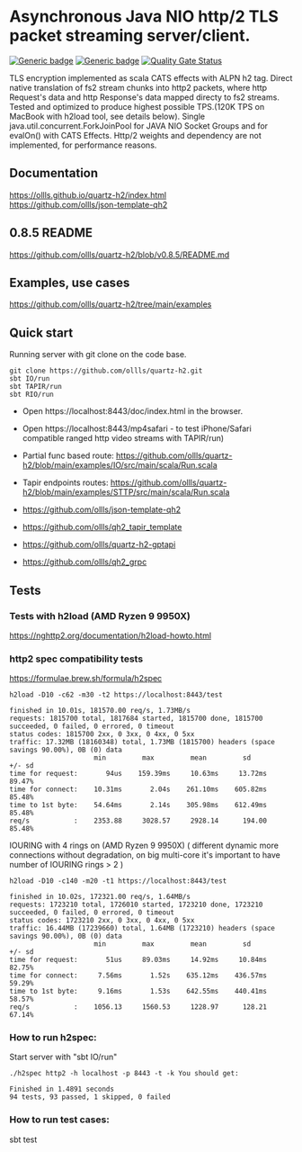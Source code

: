 # Asynchronous Java NIO http/2 TLS packet streaming server/client.
[![Generic badge](https://img.shields.io/badge/quartz--h2-v0.9.0-blue)](https://repo1.maven.org/maven2/io/github/ollls/quartz-h2_3/0.9.0/)
[![Generic badge](https://img.shields.io/badge/Hello%20World-template-red)](https://github.com/ollls/json-template-qh2)
[![Quality Gate Status](https://sonarcloud.io/api/project_badges/measure?project=ollls_quartz-h2&metric=alert_status)](https://sonarcloud.io/summary/new_code?id=ollls_quartz-h2)<br>

TLS encryption implemented as scala CATS effects with ALPN h2 tag. Direct native translation of fs2 stream chunks into http2 packets, where http Request's data and http Response's data mapped directy to fs2 streams. Tested and optimized to produce highest possible TPS.(120K TPS on MacBook with h2load tool, see details below). Single java.util.concurrent.ForkJoinPool for JAVA NIO Socket Groups and for evalOn() with CATS Effects. Http/2 weights and dependency are not implemented, for performance reasons.

## Documentation
https://ollls.github.io/quartz-h2/index.html<br>
https://github.com/ollls/json-template-qh2

## 0.8.5 README
https://github.com/ollls/quartz-h2/blob/v0.8.5/README.md

## Examples, use cases
https://github.com/ollls/quartz-h2/tree/main/examples


## Quick start
Running server with git clone on the code base.

```
git clone https://github.com/ollls/quartz-h2.git
sbt IO/run
sbt TAPIR/run
sbt RIO/run
```

- Open https://localhost:8443/doc/index.html in the browser.
- Open https://localhost:8443/mp4safari - to test iPhone/Safari compatible ranged http video streams with TAPIR/run)

- Partial func based route: https://github.com/ollls/quartz-h2/blob/main/examples/IO/src/main/scala/Run.scala<br>
- Tapir endpoints routes:   https://github.com/ollls/quartz-h2/blob/main/examples/STTP/src/main/scala/Run.scala<br>


- https://github.com/ollls/json-template-qh2
- https://github.com/ollls/qh2_tapir_template
- https://github.com/ollls/quartz-h2-gptapi
- https://github.com/ollls/qh2_grpc

## Tests

### Tests with h2load (AMD Ryzen 9 9950X)
https://nghttp2.org/documentation/h2load-howto.html 

### http2 spec compatibility tests
https://formulae.brew.sh/formula/h2spec

```
h2load -D10 -c62 -m30 -t2 https://localhost:8443/test

finished in 10.01s, 181570.00 req/s, 1.73MB/s
requests: 1815700 total, 1817684 started, 1815700 done, 1815700 succeeded, 0 failed, 0 errored, 0 timeout
status codes: 1815700 2xx, 0 3xx, 0 4xx, 0 5xx
traffic: 17.32MB (18160348) total, 1.73MB (1815700) headers (space savings 90.00%), 0B (0) data
                     min         max         mean         sd        +/- sd
time for request:       94us    159.39ms     10.63ms     13.72ms    89.47%
time for connect:    10.31ms       2.04s    261.10ms    605.82ms    85.48%
time to 1st byte:    54.64ms       2.14s    305.98ms    612.49ms    85.48%
req/s           :    2353.88     3028.57     2928.14      194.00    85.48%

```

IOURING with 4 rings on (AMD Ryzen 9 9950X) 
( different dynamic more connections without degradation, on big multi-core it's important to have number of IOURING rings > 2 ) 
```
h2load -D10 -c140 -m20 -t1 https://localhost:8443/test

finished in 10.02s, 172321.00 req/s, 1.64MB/s
requests: 1723210 total, 1726010 started, 1723210 done, 1723210 succeeded, 0 failed, 0 errored, 0 timeout
status codes: 1723210 2xx, 0 3xx, 0 4xx, 0 5xx
traffic: 16.44MB (17239660) total, 1.64MB (1723210) headers (space savings 90.00%), 0B (0) data
                     min         max         mean         sd        +/- sd
time for request:       51us     89.03ms     14.92ms     10.84ms    82.75%
time for connect:     7.56ms       1.52s    635.12ms    436.57ms    59.29%
time to 1st byte:     9.16ms       1.53s    642.55ms    440.41ms    58.57%
req/s           :    1056.13     1560.53     1228.97      128.21    67.14%

```


### How to run h2spec:

Start server with "sbt IO/run" 
```
./h2spec http2 -h localhost -p 8443 -t -k You should get:

Finished in 1.4891 seconds
94 tests, 93 passed, 1 skipped, 0 failed
```

### How to run test cases:

sbt test

